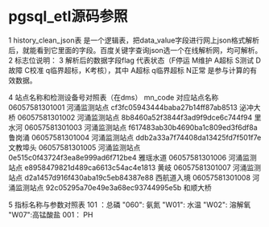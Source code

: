 # pgsql_etl源码参照
1 history_clean_json表  是一个逻辑表，把data_value字段进行网上json格式解析后，就能看到它里面的字段。百度关键字查询json选一个在线解析网，均可解析。
2 标志位说明：
3 解析后的数据字段flag  代表状态（F停运 M维护 A超标 S测试 D故障 C校准 q临界超标，K考核），其中 A超标 q临界超标 N正常 是参与计算的有效数据。

4 站点名称和检测设备号对照表（在dms）
mn_code                                                     对应站点名称
06057581301001 河涌监测站点 cf3fc05943444baba27b14ff87ab8513 泌冲大桥
06057581301002 河涌监测站点 8b8460a52f3844f3ad9f9dce6c744f94 里水河
06057581301003 河涌监测站点 f617483ab30b4690ba1c809ed3f6df8a 鲁岗涌
06057581301004 河涌监测站点 ddb2a33a7f74408da13425fd7f501f7e 文教埠头
06057581301005 河涌监测站点 0e515c0f43724f3ea8e999ad6f712be4 雅瑶水道
06057581301006 河涌监测站点 e8958479821d489ca6613c54ac4e1813 黄岐
06057581301007 河涌监测站点 d2a1457d916f430aba19c5eb84387e88 西航道入境
06057581301008 河涌监测站点 92c05295a70e49e3a68ec93744995e5b 和顺大桥

5 指标名称与参数对照表
101 ：总磷
"060": 氨氮
"W01": 水温
"W02": 溶解氧
"W07":高锰酸盐
001： PH
